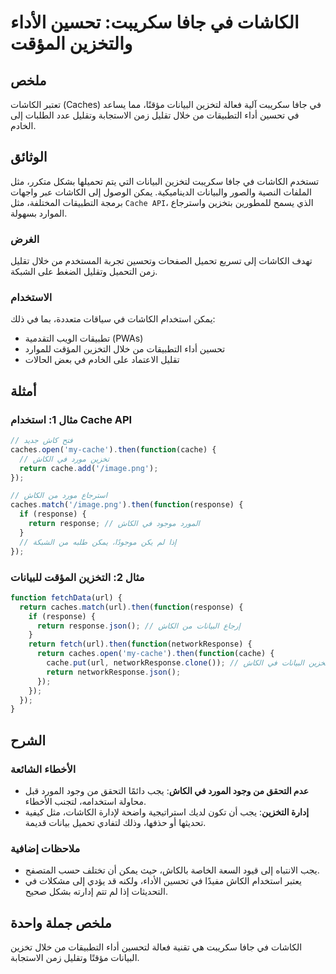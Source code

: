 <!--
Meta Description: # الكاشات في جافا سكريبت: تحسين الأداء والتخزين المؤقت ## ملخص تعتبر الكاشات (Caches) في جافا سكريبت آلية فعالة لتخزين البيانات مؤقتًا، مما يساعد في ت...
Meta Keywords: الكاشات, cache, الكاش, return, function
-->

# الكاشات في جافا سكريبت: تحسين الأداء والتخزين المؤقت

## ملخص
تعتبر الكاشات (Caches) في جافا سكريبت آلية فعالة لتخزين البيانات مؤقتًا، مما يساعد في تحسين أداء التطبيقات من خلال تقليل زمن الاستجابة وتقليل عدد الطلبات إلى الخادم.

## الوثائق
تستخدم الكاشات في جافا سكريبت لتخزين البيانات التي يتم تحميلها بشكل متكرر، مثل الملفات النصية والصور والبيانات الديناميكية. يمكن الوصول إلى الكاشات عبر واجهات برمجة التطبيقات المختلفة، مثل `Cache API`، الذي يسمح للمطورين بتخزين واسترجاع الموارد بسهولة.

### الغرض
تهدف الكاشات إلى تسريع تحميل الصفحات وتحسين تجربة المستخدم من خلال تقليل زمن التحميل وتقليل الضغط على الشبكة.

### الاستخدام
يمكن استخدام الكاشات في سياقات متعددة، بما في ذلك:
- تطبيقات الويب التقدمية (PWAs)
- تحسين أداء التطبيقات من خلال التخزين المؤقت للموارد
- تقليل الاعتماد على الخادم في بعض الحالات

## أمثلة
### مثال 1: استخدام Cache API
```javascript
// فتح كاش جديد
caches.open('my-cache').then(function(cache) {
  // تخزين مورد في الكاش
  return cache.add('/image.png');
});

// استرجاع مورد من الكاش
caches.match('/image.png').then(function(response) {
  if (response) {
    return response; // المورد موجود في الكاش
  }
  // إذا لم يكن موجودًا، يمكن طلبه من الشبكة
});
```

### مثال 2: التخزين المؤقت للبيانات
```javascript
function fetchData(url) {
  return caches.match(url).then(function(response) {
    if (response) {
      return response.json(); // إرجاع البيانات من الكاش
    }
    return fetch(url).then(function(networkResponse) {
      return caches.open('my-cache').then(function(cache) {
        cache.put(url, networkResponse.clone()); // تخزين البيانات في الكاش
        return networkResponse.json();
      });
    });
  });
}
```

## الشرح
### الأخطاء الشائعة
- **عدم التحقق من وجود المورد في الكاش**: يجب دائمًا التحقق من وجود المورد قبل محاولة استخدامه، لتجنب الأخطاء.
- **إدارة التخزين**: يجب أن تكون لديك استراتيجية واضحة لإدارة الكاشات، مثل كيفية تحديثها أو حذفها، وذلك لتفادي تحميل بيانات قديمة.

### ملاحظات إضافية
- يجب الانتباه إلى قيود السعة الخاصة بالكاش، حيث يمكن أن تختلف حسب المتصفح.
- يعتبر استخدام الكاش مفيدًا في تحسين الأداء، ولكنه قد يؤدي إلى مشكلات في التحديثات إذا لم تتم إدارته بشكل صحيح.

## ملخص جملة واحدة
الكاشات في جافا سكريبت هي تقنية فعالة لتحسين أداء التطبيقات من خلال تخزين البيانات مؤقتًا وتقليل زمن الاستجابة.